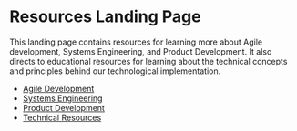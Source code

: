 # Resources Landing Page
This landing page contains resources for learning more about Agile development, Systems Engineering, and Product Development. It also directs to educational resources for learning about the technical concepts and principles behind our technological implementation.

* [Agile Development](https://uu-agile.github.io/hear-yourself/Learning-Resources/Agile-Resources)
* [Systems Engineering](https://uu-agile.github.io/hear-yourself/Learning-Resources/Systems-Engineering-Resources)
* [Product Development](https://uu-agile.github.io/hear-yourself/Learning-Resources/Product-Development-Resources)
* [Technical Resources](https://uu-agile.github.io/hear-yourself/Learning-Resources/Technical-Resources_Landing-Page)
